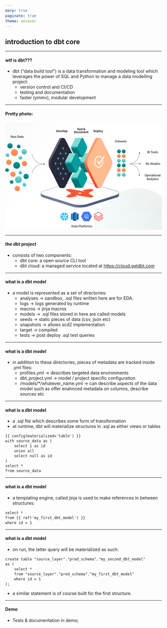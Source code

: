 ```yaml
---
marp: true
paginate: true
theme: uncover
---
```


## introduction to dbt core

---

#### wtf is dbt???

- dbt (“data build tool") is a data transformation and modeling tool which leverages the power of SQL and Python to manage a data modelling project:
    - version control and CI/CD
    - testing and documentation
    - faster (ymmv), modular development

---
#### Pretty photo:
![img](static/spot.png)

---

#### the dbt project

- consists of two components:
    - dbt core: a open source CLI tool
    - dbt cloud: a managed service located at https://cloud.getdbt.com

---

#### what is a dbt model

- a model is represented as a set of directories:
    - analyses -> sandbox, .sql files written here are for EDA.
    - logs -> logs generated by runtime
    - macros -> jinja macros
    - models -> .sql files stored in here are called models
    - seeds -> static pieces of data (csv, json etc)
    - snapshots -> allows scd2 implementation
    - target -> compiled
    - tests -> post deploy .sql test queries

---

#### what is a dbt model
- in addition to these directories, pieces of metadata are tracked inside .yml files:
    - profiles.yml -> describes targeted data environments
    - dbt_project.yml -> model / project specific configuration
    - /models/*/whatever_name.yml ->  can describe aspects of the data model such as offer enahnced metadata on columns, describe sources etc

---

#### what is a dbt model

- a .sql file which describes some form of transformation
- at runtime, dbt will materialize structures in .sql as either views or tables

``` {sql}
{{ config(materialized='table') }}
with source_data as (
    select 1 as id
    union all
    select null as id
)
select *
from source_data
```

---

#### what is a dbt model

- a templating engine, called jinja is used to make references in between structures:
``` {sql}
select *
from {{ ref('my_first_dbt_model') }}
where id = 1
```

---

#### what is a dbt model

- on run, the latter query will be materialized as such:
``` {sql}
create table "source_layer"."prod_schema"."my_second_dbt_model"
as (
    select *
    from "source_layer"."prod_schema"."my_first_dbt_model"
    where id = 1
);
```
- a similar statement is of course built for the first structure.

---

#### Demo

- Tests & documentation in demo;